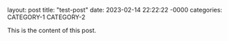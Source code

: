 layout: post
title: "test-post"
date: 2023-02-14 22:22:22 -0000
categories: CATEGORY-1 CATEGORY-2

This is the content of this post.
